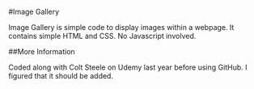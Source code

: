 #Image Gallery

Image Gallery is simple code to display images within a webpage. It contains simple HTML and CSS. No Javascript involved.

##More Information

Coded along with Colt Steele on Udemy last year before using GitHub. I figured that it should be added. 
